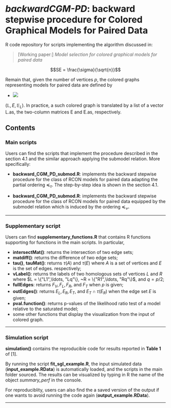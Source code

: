 # *backwardCGM-PD*: **backward** stepwise procedure for **C**olored **G**raphical **M**odels for **P**aired **D**ata

R code repository for scripts implementing the algorithm discussed in:
> [Working paper:] *Model selection for colored graphical models for paired data*

```math
SE = \frac{\sigma}{\sqrt{n}}
```

Remain that, given the number of vertices $p$, the colored graphs representing models for paired data are defined by
- <img src="https://latex.codecogs.com/gif.latex? (\mathbb{L}, E, \mathbb{E}_{L}) " />
 $(\mathbb{L}, E, \mathbb{E}_{L})$. In practice, a such colored graph is translated by a list of a vector L.as, the two-column matrices E and E.as, respectively.

## Contents

### Main scripts
Users can find the scripts that implement the procedure described in the section 4.1 and the similar approach applying the submodel relation.
More specifically:

- **backward_CGM_PD_submod.R**: implements the backward stepwise procedure for the class of RCON models for paired data adapting the partial ordering $\preceq_{\tau}$. The step-by-step idea is shown in the section 4.1.

- **backward_CGM_PD_submod.R**: implements the backward stepwise procedure for the class of RCON models for paired data equipped by the submodel relation which is induced by the ordering $\preceq_{\mathcal{C}}$.

---

### Supplementary script
Users can find **supplementary_functions.R** that contains R functions supporting for functions in the main scripts. In particular,

- **intersectMat()**: returns the intersection of two edge sets;
- **matdiff()**: returns the difference of two edge sets;
- **tau()**, **tauMat()**: returns $\tau(A)$ and $\tau(E)$ where $A$ is a set of vertices and $E$ is the set of edges. respectively;
- **vLabel()**: returns the labels of two homologous sets of vertices $L$ and $R$ where $L = \{"L1",\ldots, "Lq"\}, ~R = \{"R1",\ldots, "Rq"\}$, and $q = p/2$;
- **fullEdges**: returns $F_{V}, F_{L}, F_{R}$, and $F_{T}$ when $p$ is given;
- **outEdges()**: returns $E_{L}, E_{R}, E_{T}$, and $E_{T} \cap \tau(E_{R})$ when the edge set $E$ is given;
- **pval.function()**: returns p-values of the likelihood ratio test of a model relative to the saturated model;
- some other functions that display the visualization from the input of colored graph.


---


### Simulation script
**simulation()** contains the reproducible code for results reported in **Table 1** of [1].

By running the script **fit_sgl_example.R**, the input simulated data (**input_example.RData**) is automatically loaded, and the scripts in the main folder sourced. The results can be visualized by typing in R the name of the object *summary_perf* in the console.

For reproduciblity, users can also find the a saved version of the output if one wants to avoid running the code again (**output_example.RData**).

---
